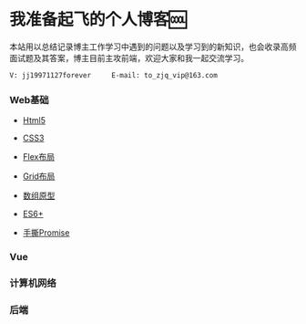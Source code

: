 # 我准备起飞的个人博客:cool:

​		本站用以总结记录博主工作学习中遇到的问题以及学习到的新知识，也会收录高频面试题及其答案，博主目前主攻前端，欢迎大家和我一起交流学习。

`V: jj19971127forever     E-mail: to_zjq_vip@163.com`

### Web基础

* [Html5](/web/html5.html)

* [CSS3](/web/css3.html)
* [Flex布局](/web/flex.html)
* [Grid布局](/web/grid.html)
* [数组原型](/web/array-prototype.html)

* [ES6+](/web/es6.html)
* [手撕Promise](/web/my-promise.html)

### Vue









### 计算机网络









### 后端








